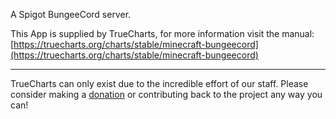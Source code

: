 A Spigot BungeeCord server.

This App is supplied by TrueCharts, for more information visit the manual: [https://truecharts.org/charts/stable/minecraft-bungeecord](https://truecharts.org/charts/stable/minecraft-bungeecord)

---

TrueCharts can only exist due to the incredible effort of our staff.
Please consider making a [donation](https://truecharts.org/sponsor) or contributing back to the project any way you can!
